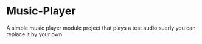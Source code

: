 # Music-Player
A simple music player module project that plays a test audio suerly you can replace it by your own

